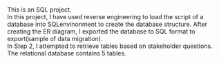 #
This is an SQL project.\
In this project, I have used reverse engineering to load the script of a database into SQLenvinonment to create the database structure. After creating the ER diagram, I exported the database to SQL format to export(sample of data migration).\
In Step 2, I attempted to retrieve tables based on stakeholder questions. The relational database contains 5 tables.  
